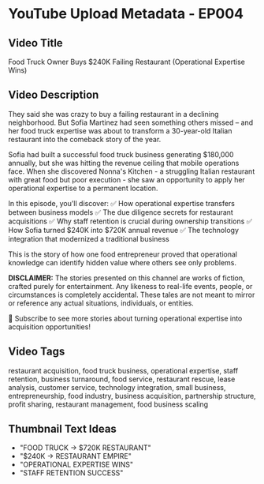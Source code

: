 # YouTube Upload Metadata - EP004

## Video Title
Food Truck Owner Buys $240K Failing Restaurant (Operational Expertise Wins)

## Video Description
They said she was crazy to buy a failing restaurant in a declining neighborhood. But Sofia Martinez had seen something others missed – and her food truck expertise was about to transform a 30-year-old Italian restaurant into the comeback story of the year.

Sofia had built a successful food truck business generating $180,000 annually, but she was hitting the revenue ceiling that mobile operations face. When she discovered Nonna's Kitchen - a struggling Italian restaurant with great food but poor execution - she saw an opportunity to apply her operational expertise to a permanent location.

In this episode, you'll discover:
✅ How operational expertise transfers between business models
✅ The due diligence secrets for restaurant acquisitions
✅ Why staff retention is crucial during ownership transitions
✅ How Sofia turned $240K into $720K annual revenue
✅ The technology integration that modernized a traditional business

This is the story of how one food entrepreneur proved that operational knowledge can identify hidden value where others see only problems.

**DISCLAIMER:**
The stories presented on this channel are works of fiction, crafted purely for entertainment. Any likeness to real-life events, people, or circumstances is completely accidental. These tales are not meant to mirror or reference any actual situations, individuals, or entities.

🔔 Subscribe to see more stories about turning operational expertise into acquisition opportunities!

## Video Tags
restaurant acquisition, food truck business, operational expertise, staff retention, business turnaround, food service, restaurant rescue, lease analysis, customer service, technology integration, small business, entrepreneurship, food industry, business acquisition, partnership structure, profit sharing, restaurant management, food business scaling

## Thumbnail Text Ideas
- "FOOD TRUCK → $720K RESTAURANT"
- "$240K → RESTAURANT EMPIRE"
- "OPERATIONAL EXPERTISE WINS"
- "STAFF RETENTION SUCCESS"